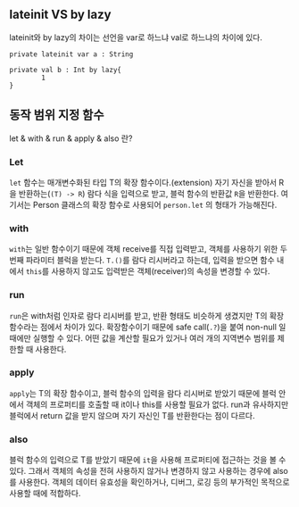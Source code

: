 ## lateinit VS by lazy

lateinit와 by lazy의 차이는 선언을 var로 하느냐 val로 하느냐의 차이에 있다.

```
private lateinit var a : String

private val b : Int by lazy{
		1
}
```



## 동작 범위 지정 함수

let & with & run & apply & also 란?



### Let

`let` 함수는 매개변수화된 타입 T의 확장 함수이다.(extension) 자기 자신을 받아서 R을 반환하는(`(T) -> R`) 람다 식을 입력으로 받고, 블럭 함수의 반환값 `R`을 반환한다. 여기서는 Person 클래스의 확장 함수로 사용되어 `person.let` 의 형태가 가능해진다.



### with

`with`는 일반 함수이기 때문에 객체 receive를 직접 입력받고, 객체를 사용하기 위한 두 번째 파라미터 블럭을 받는다. `T.()`를 람다 리시버라고 하는데, 입력을 받으면 함수 내에서 `this`를 사용하지 않고도 입력받은 객체(receiver)의 속성을 변경할 수 있다.



### run 

`run`은 with처럼 인자로 람다 리시버를 받고, 반환 형태도 비슷하게 생겼지만 T의 확장함수라는 점에서 차이가 있다. 확장함수이기 때문에 safe call(`.?`)을 붙여 non-null 일 때에만 실행할 수 있다. 어떤 값을 계산할 필요가 있거나 여러 개의 지역변수 범위를 제한할 때 사용한다.



### apply

`apply`는 T의 확장 함수이고, 블럭 함수의 입력을 람다 리시버로 받았기 때문에 블럭 안에서 객체의 프로퍼티를 호출할 때 it이나 this를 사용할 필요가 없다. run과 유사하지만 블럭에서 return 값을 받지 않으며 자기 자신인 T를 반환한다는 점이 다르다.



### also

블럭 함수의 입력으로 T를 받았기 때문에 `it`을 사용해 프로퍼티에 접근하는 것을 볼 수 있다. 그래서 객체의 속성을 전혀 사용하지 않거나 변경하지 않고 사용하는 경우에 also를 사용한다. 객체의 데이터 유효성을 확인하거나, 디버그, 로깅 등의 부가적인 목적으로 사용할 때에 적합하다.
